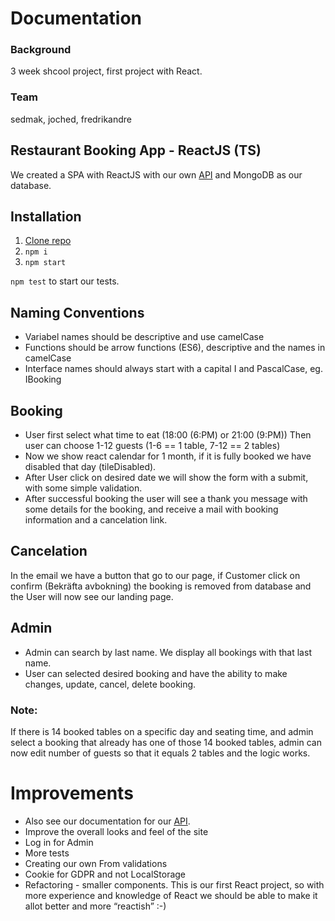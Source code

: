 # Documentation

### Background

3 week shcool project, first project with React.

### Team

sedmak, joched, fredrikandre

## Restaurant Booking App - ReactJS (TS)

We created a SPA with ReactJS with our own [API](https://github.com/MattSedmak/restaurant_server) and MongoDB as our database.

## Installation

1. [Clone repo](https://github.com/MattSedmak/restaurant_app)
2. `npm i`
3. `npm start`

`npm test` to start our tests.

## Naming Conventions

- Variabel names should be descriptive and use camelCase
- Functions should be arrow functions (ES6), descriptive and the names in camelCase
- Interface names should always start with a capital I and PascalCase, eg. IBooking

## Booking

- User first select what time to eat (18:00 (6:PM) or 21:00 (9:PM))
  Then user can choose 1-12 guests (1-6 == 1 table, 7-12 == 2 tables)
- Now we show react calendar for 1 month, if it is fully booked we have disabled that day (tileDisabled).
- After User click on desired date we will show the form with a submit, with some simple validation.
- After successful booking the user will see a thank you message with some details for the booking, and receive a mail with booking information and a cancelation link.

## Cancelation

In the email we have a button that go to our page, if Customer click on confirm (Bekräfta avbokning) the booking is removed from database and the User will now see our landing page.

## Admin

- Admin can search by last name. We display all bookings with that last name.
- User can selected desired booking and have the ability to make changes, update, cancel, delete booking.

### Note:

If there is 14 booked tables on a specific day and seating time, and admin select a booking that already has one of those 14 booked tables, admin can now edit number of guests so that it equals 2 tables and the logic works.

# Improvements

- Also see our documentation for our [API](https://github.com/MattSedmak/restaurant_server).
- Improve the overall looks and feel of the site
- Log in for Admin
- More tests
- Creating our own From validations
- Cookie for GDPR and not LocalStorage
- Refactoring - smaller components. This is our first React project, so with more experience and knowledge of React we should be able to make it allot better and more “reactish” :-)
